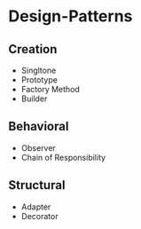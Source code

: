 # Design-Patterns

## Creation

- Singltone
- Prototype
- Factory Method
- Builder

## Behavioral

- Observer
- Chain of Responsibility

## Structural

- Adapter
- Decorator
